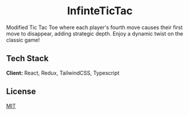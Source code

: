 
<h1 align="center">InfinteTicTac</h1>

Modified Tic Tac Toe where each player's fourth move causes their first move to disappear, adding strategic depth. Enjoy a dynamic twist on the classic game!


## Tech Stack

**Client:** React, Redux, TailwindCSS, Typescript


## License

[MIT](LICENSE)


